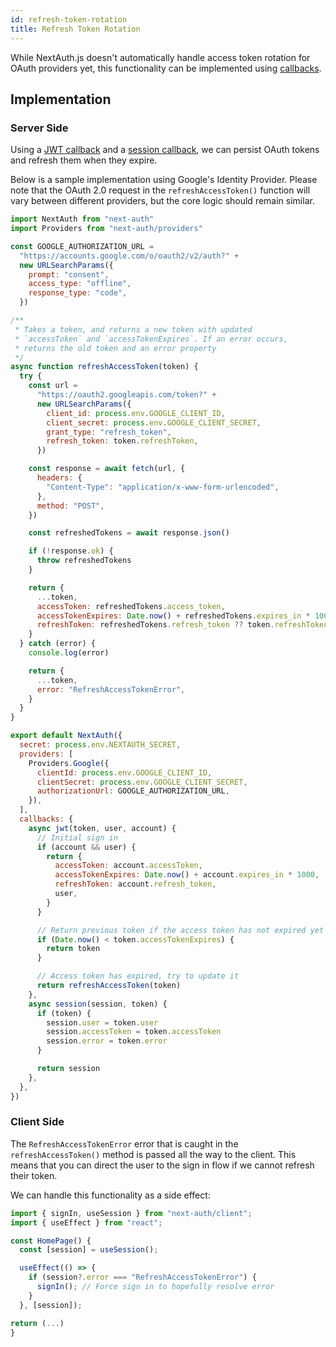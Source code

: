 ```yaml
---
id: refresh-token-rotation
title: Refresh Token Rotation
---
```


While NextAuth.js doesn't automatically handle access token rotation for OAuth providers yet, this functionality can be implemented using [callbacks](https://next-auth.js.org/configuration/callbacks).

## Implementation

### Server Side

Using a [JWT callback](https://next-auth.js.org/configuration/callbacks#jwt-callback) and a [session callback](https://next-auth.js.org/configuration/callbacks#session-callback), we can persist OAuth tokens and refresh them when they expire.

Below is a sample implementation using Google's Identity Provider. Please note that the OAuth 2.0 request in the `refreshAccessToken()` function will vary between different providers, but the core logic should remain similar.

```js title="pages/auth/[...nextauth.js]"
import NextAuth from "next-auth"
import Providers from "next-auth/providers"

const GOOGLE_AUTHORIZATION_URL =
  "https://accounts.google.com/o/oauth2/v2/auth?" +
  new URLSearchParams({
    prompt: "consent",
    access_type: "offline",
    response_type: "code",
  })

/**
 * Takes a token, and returns a new token with updated
 * `accessToken` and `accessTokenExpires`. If an error occurs,
 * returns the old token and an error property
 */
async function refreshAccessToken(token) {
  try {
    const url =
      "https://oauth2.googleapis.com/token?" +
      new URLSearchParams({
        client_id: process.env.GOOGLE_CLIENT_ID,
        client_secret: process.env.GOOGLE_CLIENT_SECRET,
        grant_type: "refresh_token",
        refresh_token: token.refreshToken,
      })

    const response = await fetch(url, {
      headers: {
        "Content-Type": "application/x-www-form-urlencoded",
      },
      method: "POST",
    })

    const refreshedTokens = await response.json()

    if (!response.ok) {
      throw refreshedTokens
    }

    return {
      ...token,
      accessToken: refreshedTokens.access_token,
      accessTokenExpires: Date.now() + refreshedTokens.expires_in * 1000,
      refreshToken: refreshedTokens.refresh_token ?? token.refreshToken, // Fall back to old refresh token
    }
  } catch (error) {
    console.log(error)

    return {
      ...token,
      error: "RefreshAccessTokenError",
    }
  }
}

export default NextAuth({
  secret: process.env.NEXTAUTH_SECRET,
  providers: [
    Providers.Google({
      clientId: process.env.GOOGLE_CLIENT_ID,
      clientSecret: process.env.GOOGLE_CLIENT_SECRET,
      authorizationUrl: GOOGLE_AUTHORIZATION_URL,
    }),
  ],
  callbacks: {
    async jwt(token, user, account) {
      // Initial sign in
      if (account && user) {
        return {
          accessToken: account.accessToken,
          accessTokenExpires: Date.now() + account.expires_in * 1000,
          refreshToken: account.refresh_token,
          user,
        }
      }

      // Return previous token if the access token has not expired yet
      if (Date.now() < token.accessTokenExpires) {
        return token
      }

      // Access token has expired, try to update it
      return refreshAccessToken(token)
    },
    async session(session, token) {
      if (token) {
        session.user = token.user
        session.accessToken = token.accessToken
        session.error = token.error
      }

      return session
    },
  },
})
```

### Client Side

The `RefreshAccessTokenError` error that is caught in the `refreshAccessToken()` method is passed all the way to the client. This means that you can direct the user to the sign in flow if we cannot refresh their token.

We can handle this functionality as a side effect:

```js title="pages/auth/[...nextauth.js]"
import { signIn, useSession } from "next-auth/client";
import { useEffect } from "react";

const HomePage() {
  const [session] = useSession();

  useEffect(() => {
    if (session?.error === "RefreshAccessTokenError") {
      signIn(); // Force sign in to hopefully resolve error
    }
  }, [session]);

return (...)
}
```
